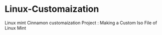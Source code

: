 # Linux-Customaization
Linux mint Cinnamon customaization Project : Making a Custom Iso File of  Linux Mint 
